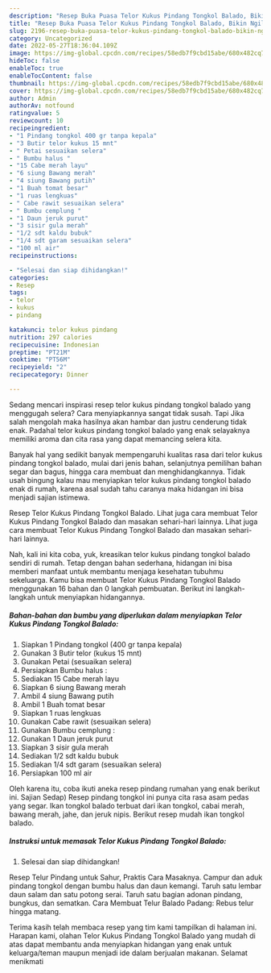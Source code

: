 ```yaml
---
description: "Resep Buka Puasa Telor Kukus Pindang Tongkol Balado, Bikin Ngiler"
title: "Resep Buka Puasa Telor Kukus Pindang Tongkol Balado, Bikin Ngiler"
slug: 2196-resep-buka-puasa-telor-kukus-pindang-tongkol-balado-bikin-ngiler
category: Uncategorized
date: 2022-05-27T18:36:04.109Z
image: https://img-global.cpcdn.com/recipes/58edb7f9cbd15abe/680x482cq70/telor-kukus-pindang-tongkol-balado-foto-resep-utama.jpg
hideToc: false
enableToc: true
enableTocContent: false
thumbnail: https://img-global.cpcdn.com/recipes/58edb7f9cbd15abe/680x482cq70/telor-kukus-pindang-tongkol-balado-foto-resep-utama.jpg
cover: https://img-global.cpcdn.com/recipes/58edb7f9cbd15abe/680x482cq70/telor-kukus-pindang-tongkol-balado-foto-resep-utama.jpg
author: Admin
authorAv: notfound
ratingvalue: 5
reviewcount: 10
recipeingredient:
- "1 Pindang tongkol 400 gr tanpa kepala"
- "3 Butir telor kukus 15 mnt"
- " Petai sesuaikan selera"
- " Bumbu halus "
- "15 Cabe merah layu"
- "6 siung Bawang merah"
- "4 siung Bawang putih"
- "1 Buah tomat besar"
- "1 ruas lengkuas"
- " Cabe rawit sesuaikan selera"
- " Bumbu cemplung "
- "1 Daun jeruk purut"
- "3 sisir gula merah"
- "1/2 sdt kaldu bubuk"
- "1/4 sdt garam sesuaikan selera"
- "100 ml air"
recipeinstructions:

- "Selesai dan siap dihidangkan!"
categories:
- Resep
tags:
- telor
- kukus
- pindang

katakunci: telor kukus pindang 
nutrition: 297 calories
recipecuisine: Indonesian
preptime: "PT21M"
cooktime: "PT56M"
recipeyield: "2"
recipecategory: Dinner

---
```



Sedang mencari inspirasi resep telor kukus pindang tongkol balado yang menggugah selera? Cara menyiapkannya sangat tidak susah. Tapi Jika salah mengolah maka hasilnya akan hambar dan justru cenderung tidak enak. Padahal telor kukus pindang tongkol balado yang enak selayaknya memiliki aroma dan cita rasa yang dapat memancing selera kita.


Banyak hal yang sedikit banyak mempengaruhi kualitas rasa dari telor kukus pindang tongkol balado, mulai dari jenis bahan, selanjutnya pemilihan bahan segar dan bagus, hingga cara membuat dan menghidangkannya. Tidak usah bingung kalau mau menyiapkan telor kukus pindang tongkol balado enak di rumah, karena asal sudah tahu caranya maka hidangan ini bisa menjadi sajian istimewa.

Resep Telor Kukus Pindang Tongkol Balado. Lihat juga cara membuat Telor Kukus Pindang Tongkol Balado dan masakan sehari-hari lainnya. Lihat juga cara membuat Telor Kukus Pindang Tongkol Balado dan masakan sehari-hari lainnya.


Nah, kali ini kita coba, yuk, kreasikan telor kukus pindang tongkol balado sendiri di rumah. Tetap dengan bahan sederhana, hidangan ini bisa memberi manfaat untuk membantu menjaga kesehatan tubuhmu sekeluarga. Kamu bisa membuat Telor Kukus Pindang Tongkol Balado menggunakan 16 bahan dan 0 langkah pembuatan. Berikut ini langkah-langkah untuk menyiapkan hidangannya.

<!--inarticleads1-->

##### Bahan-bahan dan bumbu yang diperlukan dalam menyiapkan Telor Kukus Pindang Tongkol Balado:

1. Siapkan 1 Pindang tongkol (400 gr tanpa kepala)
1. Gunakan 3 Butir telor (kukus 15 mnt)
1. Gunakan  Petai (sesuaikan selera)
1. Persiapkan  Bumbu halus :
1. Sediakan 15 Cabe merah layu
1. Siapkan 6 siung Bawang merah
1. Ambil 4 siung Bawang putih
1. Ambil 1 Buah tomat besar
1. Siapkan 1 ruas lengkuas
1. Gunakan  Cabe rawit (sesuaikan selera)
1. Gunakan  Bumbu cemplung :
1. Gunakan 1 Daun jeruk purut
1. Siapkan 3 sisir gula merah
1. Sediakan 1/2 sdt kaldu bubuk
1. Sediakan 1/4 sdt garam (sesuaikan selera)
1. Persiapkan 100 ml air


Oleh karena itu, coba ikuti aneka resep pindang rumahan yang enak berikut ini. Sajian Sedap) Resep pindang tongkol ini punya cita rasa asam pedas yang segar. Ikan tongkol balado terbuat dari ikan tongkol, cabai merah, bawang merah, jahe, dan jeruk nipis. Berikut resep mudah ikan tongkol balado. 

<!--inarticleads2-->

##### Instruksi untuk memasak Telor Kukus Pindang Tongkol Balado:


1. Selesai dan siap dihidangkan!

Resep Telur Pindang untuk Sahur, Praktis Cara Masaknya. Campur dan aduk pindang tongkol dengan bumbu halus dan daun kemangi. Taruh satu lembar daun salam dan satu potong serai. Taruh satu bagian adonan pindang, bungkus, dan sematkan. Cara Membuat Telur Balado Padang: Rebus telur hingga matang. 

Terima kasih telah membaca resep yang tim kami tampilkan di halaman ini. Harapan kami, olahan Telor Kukus Pindang Tongkol Balado yang mudah di atas dapat membantu anda menyiapkan hidangan yang enak untuk keluarga/teman maupun menjadi ide dalam berjualan makanan. Selamat menikmati
